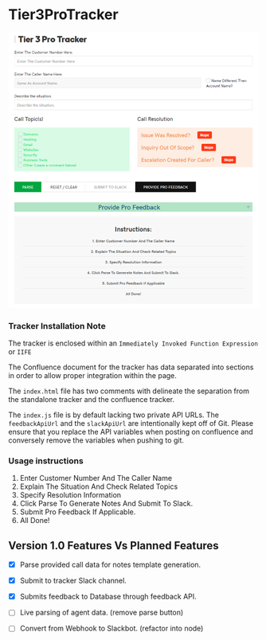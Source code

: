 # Tier3ProTracker

![Pro Tracker](/ProTrackerSS.png?raw=true "Pro Tracker")

### Tracker Installation Note
The tracker is enclosed within an `Immediately Invoked Function Expression` or `IIFE`

The Confluence document for the tracker has data separated into sections in order to allow proper integration within the page.

The `index.html` file has two comments with delineate the separation from the standalone tracker and the confluence tracker.

The `index.js` file is by default lacking two private API URLs. The `feedbackApiUrl` and the `slackApiUrl` are intentionally kept off of Git. Please ensure that you replace the API variables when posting on confluence and conversely remove the variables when pushing to git.

### Usage instructions
1. Enter Customer Number And The Caller Name
2. Explain The Situation And Check Related Topics
3. Specify Resolution Information
4. Click Parse To Generate Notes And Submit To Slack.
5. Submit Pro Feedback If Applicable.
6. All Done!

## Version 1.0 Features Vs Planned Features
- [X] Parse provided call data for notes template generation.
 
- [X] Submit to tracker Slack channel.
 
- [X] Submits feedback to Database through feedback API.
 
- [ ] Live parsing of agent data. (remove parse button)
 
- [ ] Convert from Webhook to Slackbot. (refactor into node)

